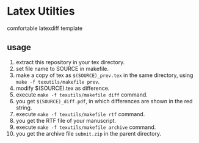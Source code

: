 # Latex Utilties

comfortable latexdiff template

## usage

1. extract this repository in your tex directory.
2. set file name to SOURCE in makefile.
3. make a copy of tex as ``$(SOURCE)_prev.tex`` in the same directory, using ``make -f texutils/makefile prev``.
4. modify $(SOURCE).tex as difference.
5. execute ``make -f texutils/makefile diff`` command.
6. you get ``$(SOURCE)_diff.pdf``, in which differences are shown in the red string.
7. execute ``make -f texutils/makefile rtf`` command.
8. you get the RTF file of your manuscript.
9. execute ``make -f texutils/makefile archive`` command.
10. you get the archive file ``submit.zip`` in the parent directory.
